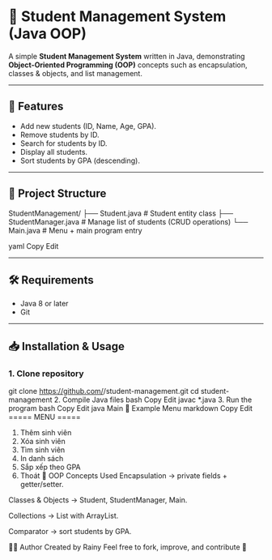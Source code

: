 # 🏫 Student Management System (Java OOP)

A simple **Student Management System** written in Java, demonstrating **Object-Oriented Programming (OOP)** concepts such as encapsulation, classes & objects, and list management.

---

## 🚀 Features
- Add new students (ID, Name, Age, GPA).
- Remove students by ID.
- Search for students by ID.
- Display all students.
- Sort students by GPA (descending).

---

## 📂 Project Structure
StudentManagement/
├── Student.java # Student entity class
├── StudentManager.java # Manage list of students (CRUD operations)
└── Main.java # Menu + main program entry

yaml
Copy
Edit

---

## 🛠️ Requirements
- Java 8 or later
- Git

---

## 📥 Installation & Usage

### 1. Clone repository
git clone https://github.com/<your-username>/student-management.git
cd student-management
2. Compile Java files
bash
Copy
Edit
javac *.java
3. Run the program
bash
Copy
Edit
java Main
📸 Example Menu
markdown
Copy
Edit
===== MENU =====
1. Thêm sinh viên
2. Xóa sinh viên
3. Tìm sinh viên
4. In danh sách
5. Sắp xếp theo GPA
6. Thoát
📖 OOP Concepts Used
Encapsulation → private fields + getter/setter.

Classes & Objects → Student, StudentManager, Main.

Collections → List<Student> with ArrayList.

Comparator → sort students by GPA.

👨‍💻 Author
Created by Rainy
Feel free to fork, improve, and contribute 🚀
